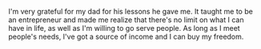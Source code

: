  I'm very grateful for my dad for his lessons he gave me. It taught me to be an entrepreneur and made me realize that there's no limit on what I can have in life, as well as I'm willing to go serve people. As long as I meet people's needs, I've got a source of income and I can buy my freedom.
